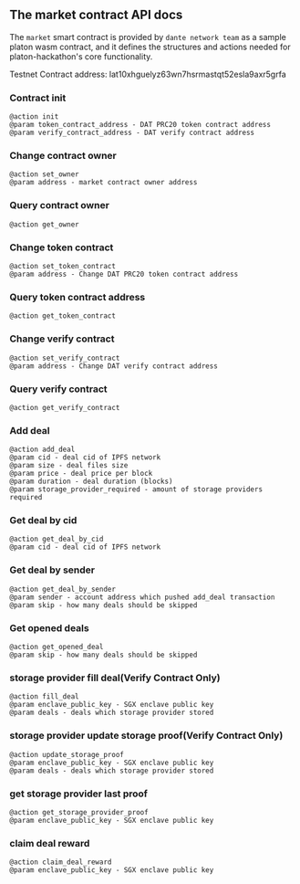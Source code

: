 ## The market contract API docs

The `market` smart contract is provided by `dante network team` as a sample platon wasm contract, and it defines the structures and actions needed for platon-hackathon's core functionality.

Testnet Contract address: lat10xhguelyz63wn7hsrmastqt52esla9axr5grfa

### Contract init 
```
@action init
@param token_contract_address - DAT PRC20 token contract address
@param verify_contract_address - DAT verify contract address
```

### Change contract owner
```
@action set_owner
@param address - market contract owner address
```

### Query contract owner
```
@action get_owner
```

### Change token contract
```
@action set_token_contract
@param address - Change DAT PRC20 token contract address
```

### Query token contract address
```
@action get_token_contract
```

### Change verify contract
```
@action set_verify_contract
@param address - Change DAT verify contract address
```

### Query verify contract
```
@action get_verify_contract
```

### Add deal
```
@action add_deal
@param cid - deal cid of IPFS network
@param size - deal files size
@param price - deal price per block
@param duration - deal duration (blocks)
@param storage_provider_required - amount of storage providers required
```

### Get deal by cid
```
@action get_deal_by_cid
@param cid - deal cid of IPFS network
```

### Get deal by sender
```
@action get_deal_by_sender
@param sender - account address which pushed add_deal transaction
@param skip - how many deals should be skipped
```

### Get opened deals
```
@action get_opened_deal
@param skip - how many deals should be skipped
```

### storage provider fill deal(Verify Contract Only)
```
@action fill_deal
@param enclave_public_key - SGX enclave public key
@param deals - deals which storage provider stored
```

### storage provider update storage proof(Verify Contract Only)
```
@action update_storage_proof
@param enclave_public_key - SGX enclave public key
@param deals - deals which storage provider stored
```

### get storage provider last proof
```
@action get_storage_provider_proof
@param enclave_public_key - SGX enclave public key
```

### claim deal reward
```
@action claim_deal_reward
@param enclave_public_key - SGX enclave public key
```